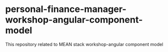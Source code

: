 # personal-finance-manager-workshop-angular-component-model
This repository related to MEAN stack workshop-angular component model
